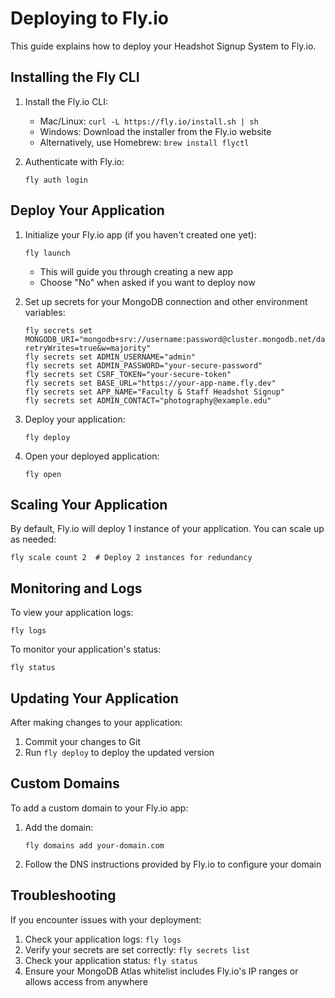 # Deploying to Fly.io

This guide explains how to deploy your Headshot Signup System to Fly.io.

## Installing the Fly CLI

1. Install the Fly.io CLI:
   - Mac/Linux: `curl -L https://fly.io/install.sh | sh`
   - Windows: Download the installer from the Fly.io website
   - Alternatively, use Homebrew: `brew install flyctl`

2. Authenticate with Fly.io:
   ```
   fly auth login
   ```

## Deploy Your Application

1. Initialize your Fly.io app (if you haven't created one yet):
   ```
   fly launch
   ```
   - This will guide you through creating a new app
   - Choose "No" when asked if you want to deploy now

2. Set up secrets for your MongoDB connection and other environment variables:
   ```
   fly secrets set MONGODB_URI="mongodb+srv://username:password@cluster.mongodb.net/database?retryWrites=true&w=majority"
   fly secrets set ADMIN_USERNAME="admin"
   fly secrets set ADMIN_PASSWORD="your-secure-password"
   fly secrets set CSRF_TOKEN="your-secure-token"
   fly secrets set BASE_URL="https://your-app-name.fly.dev"
   fly secrets set APP_NAME="Faculty & Staff Headshot Signup"
   fly secrets set ADMIN_CONTACT="photography@example.edu"
   ```

3. Deploy your application:
   ```
   fly deploy
   ```

4. Open your deployed application:
   ```
   fly open
   ```

## Scaling Your Application

By default, Fly.io will deploy 1 instance of your application. You can scale up as needed:

```
fly scale count 2  # Deploy 2 instances for redundancy
```

## Monitoring and Logs

To view your application logs:

```
fly logs
```

To monitor your application's status:

```
fly status
```

## Updating Your Application

After making changes to your application:

1. Commit your changes to Git
2. Run `fly deploy` to deploy the updated version

## Custom Domains

To add a custom domain to your Fly.io app:

1. Add the domain:
   ```
   fly domains add your-domain.com
   ```

2. Follow the DNS instructions provided by Fly.io to configure your domain

## Troubleshooting

If you encounter issues with your deployment:

1. Check your application logs: `fly logs`
2. Verify your secrets are set correctly: `fly secrets list`
3. Check your application status: `fly status`
4. Ensure your MongoDB Atlas whitelist includes Fly.io's IP ranges or allows access from anywhere